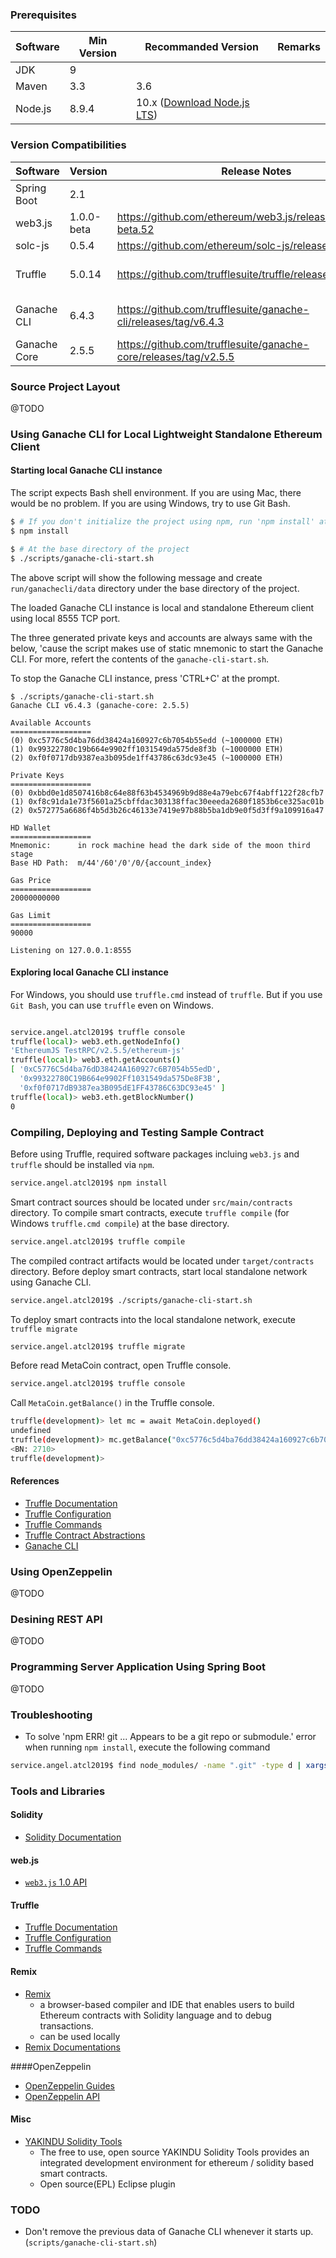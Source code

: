 ### Prerequisites

| Software | Min Version | Recommanded Version | Remarks |
| -------- | ----------- | ------------------- | ------- |
| JDK      | 9           |                     |         |
| Maven    | 3.3         | 3.6                 |         |
| Node.js  | 8.9.4       | 10.x ([Download Node.js LTS](https://nodejs.org/en/download/)) |   |


### Version Compatibilities

| Software | Version | Release Notes | Remarks |
| -------- | ------- | ------------- | ------- |
| Spring Boot | 2.1  |               |         |
| web3.js  | 1.0.0-beta | https://github.com/ethereum/web3.js/releases/tag/v1.0.0-beta.52 |   |
| solc-js  | 0.5.4 | https://github.com/ethereum/solc-js/releases/tag/v0.5.4
| Truffle  | 5.0.14  | https://github.com/trufflesuite/truffle/releases/tag/v5.0.14 | Ganache Core 2.5.5  |
| Ganache CLI | 6.4.3 | https://github.com/trufflesuite/ganache-cli/releases/tag/v6.4.3 | Ganache Core 2.5.5 |
| Ganache Core | 2.5.5 | https://github.com/trufflesuite/ganache-core/releases/tag/v2.5.5 | 

### Source Project Layout

@TODO

### Using Ganache CLI for Local Lightweight Standalone Ethereum Client

#### Starting local Ganache CLI instance

The script expects Bash shell environment. 
If you are using Mac, there would be no problem.
If you are using Windows, try to use Git Bash.

~~~~bash
$ # If you don't initialize the project using npm, run 'npm install' at the base directory of the project.
$ npm install

$ # At the base directory of the project
$ ./scripts/ganache-cli-start.sh
~~~~

The above script will show the following message and create `run/ganachecli/data` 
directory under the base directory of the project.

The loaded Ganache CLI instance is local and standalone Ethereum client using local 8555 TCP port.

The three generated private keys and accounts are always same with the below, 'cause
the script makes use of static mnemonic to start the Ganache CLI.
For more, refert the contents of the `ganache-cli-start.sh`.

To stop the Ganache CLI instance, press 'CTRL+C' at the prompt.

~~~~
$ ./scripts/ganache-cli-start.sh
Ganache CLI v6.4.3 (ganache-core: 2.5.5)

Available Accounts
==================
(0) 0xc5776c5d4ba76dd38424a160927c6b7054b55edd (~1000000 ETH)
(1) 0x99322780c19b664e9902ff1031549da575de8f3b (~1000000 ETH)
(2) 0xf0f0717db9387ea3b095de1ff43786c63dc93e45 (~1000000 ETH)
 
Private Keys
==================
(0) 0xbbd0e1d8507416b8c64e88f63b4534969b9d88e4a79ebc67f4abff122f28cfb7
(1) 0xf8c91da1e73f5601a25cbffdac303138ffac30eeeda2680f1853b6ce325ac01b
(2) 0x572775a6686f4b5d3b26c46133e7419e97b88b5ba1db9e0f5d3ff9a109916a47

HD Wallet
==================
Mnemonic:      in rock machine head the dark side of the moon third stage
Base HD Path:  m/44'/60'/0'/0/{account_index}

Gas Price
==================
20000000000

Gas Limit
==================
90000

Listening on 127.0.0.1:8555
~~~~

#### Exploring local Ganache CLI instance

For Windows, you should use `truffle.cmd` instead of `truffle`.
But if you use `Git Bash`, you can use `truffle` even on Windows.

~~~bash

service.angel.atcl2019$ truffle console
truffle(local)> web3.eth.getNodeInfo()
'EthereumJS TestRPC/v2.5.5/ethereum-js'
truffle(local)> web3.eth.getAccounts()
[ '0xC5776C5d4ba76dD38424A160927c6B7054b55edD',
  '0x99322780C19B664e9902Ff1031549da575De8F3B',
  '0xf0f0717dB9387ea3B095dE1FF43786C63DC93e45' ]
truffle(local)> web3.eth.getBlockNumber()
0

~~~

### Compiling, Deploying and Testing Sample Contract

Before using Truffle, required software packages incluing `web3.js` and `truffle` should
be installed via `npm`.

~~~bash
service.angel.atcl2019$ npm install
~~~

Smart contract sources should be located under `src/main/contracts` directory.
To compile smart contracts, execute `truffle compile` (for Windows `truffle.cmd compile`) at the base directory.

~~~bash
service.angel.atcl2019$ truffle compile
~~~

The compiled contract artifacts would be located under `target/contracts` directory.
Before deploy smart contracts, start local standalone network using Ganache CLI.

~~~bash
service.angel.atcl2019$ ./scripts/ganache-cli-start.sh
~~~

To deploy smart contracts into the local standalone network, execute `truffle migrate`

~~~bash
service.angel.atcl2019$ truffle migrate
~~~

Before read MetaCoin contract, open Truffle console.

~~~bash
service.angel.atcl2019$ truffle console
~~~

Call `MetaCoin.getBalance()`  in the Truffle console.

~~~bash
truffle(development)> let mc = await MetaCoin.deployed()
undefined
truffle(development)> mc.getBalance("0xc5776c5d4ba76dd38424a160927c6b7054b55edd")
<BN: 2710>
truffle(development)>
~~~

#### References

* [Truffle Documentation](https://truffleframework.com/docs/truffle/overview)
* [Truffle Configuration](https://truffleframework.com/docs/truffle/reference/configuration)
* [Truffle Commands](https://truffleframework.com/docs/truffle/reference/truffle-commands)
* [Truffle Contract Abstractions](https://truffleframework.com/docs/truffle/reference/contract-abstractions)
* [Ganache CLI](https://github.com/trufflesuite/ganache-cli)

### Using OpenZeppelin

@TODO

### Desining REST API

@TODO

### Programming Server Application Using Spring Boot

@TODO

### Troubleshooting

* To solve 'npm ERR! git ... Appears to be a git repo or submodule.' error when running `npm install`, execute the following command

~~~bash
service.angel.atcl2019$ find node_modules/ -name ".git" -type d | xargs rm -Rf
~~~


### Tools and Libraries

#### Solidity

* [Solidity Documentation](https://solidity.readthedocs.io/en/latest/)

#### web.js

* [`web3.js` 1.0 API](https://web3js.readthedocs.io/en/1.0/)

#### Truffle

* [Truffle Documentation](https://truffleframework.com/docs/truffle/overview)
* [Truffle Configuration](https://truffleframework.com/docs/truffle/reference/configuration)
* [Truffle Commands](https://truffleframework.com/docs/truffle/reference/truffle-commands)

#### Remix

* [Remix](https://github.com/ethereum/remix-ide)
    * a browser-based compiler and IDE that enables users to build Ethereum contracts with Solidity language and to debug transactions.
    * can be used locally
* [Remix Documentations](https://remix.readthedocs.io/en/latest/)

####OpenZeppelin

* [OpenZeppelin Guides](https://docs.openzeppelin.org/docs/get-started.html)
* [OpenZeppelin API](https://docs.openzeppelin.org/docs/crowdsale_crowdsale)

#### Misc

* [YAKINDU Solidity Tools](https://yakindu.github.io/solidity-ide/)
    * The free to use, open source YAKINDU Solidity Tools provides an integrated development environment for ethereum / solidity based smart contracts.
    * Open source(EPL) Eclipse plugin


### TODO

* Don't remove the previous data of Ganache CLI whenever it starts up. (`scripts/ganache-cli-start.sh`)

